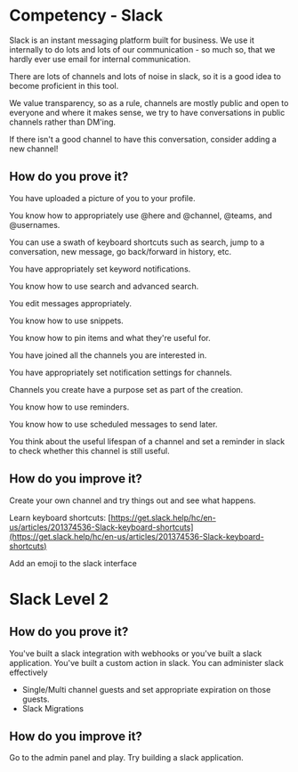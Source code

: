 # Competency - Slack

Slack is an instant messaging platform built for business.  We use it internally to do lots and lots of our communication - so much so, that we hardly ever use email for internal communication.  

There are lots of channels and lots of noise in slack, so it is a good idea to become proficient in this tool. 

We value transparency, so as a rule, channels are mostly public and open to everyone and where it makes sense, we try to have conversations in public channels rather than DM'ing.

If there isn't a good channel to have this conversation, consider adding a new channel!

## How do you prove it?

You have uploaded a picture of you to your profile.

You know how to appropriately use @here and @channel, @teams, and @usernames.

You can use a swath of keyboard shortcuts such as search, jump to a conversation, new message, go back/forward in history, etc.

You have appropriately set keyword notifications.

You know how to use search and advanced search.

You edit messages appropriately.

You know how to use snippets.

You know how to pin items and what they're useful for.

You have joined all the channels you are interested in.

You have appropriately set notification settings for channels.

Channels you create have a purpose set as part of the creation.

You know how to use reminders.

You know how to use scheduled messages to send later.

You think about the useful lifespan of a channel and set a reminder in slack to check whether this channel is still useful.

## How do you improve it?

Create your own channel and try things out and see what happens.

Learn keyboard shortcuts: [https://get.slack.help/hc/en-us/articles/201374536-Slack-keyboard-shortcuts](https://get.slack.help/hc/en-us/articles/201374536-Slack-keyboard-shortcuts)

Add an emoji to the slack interface

# Slack Level 2

## How do you prove it?
You've built a slack integration with webhooks or you've built a slack application.
You've built a custom action in slack.
You can administer slack effectively 
- Single/Multi channel guests and set appropriate expiration on those guests.
- Slack Migrations

## How do you improve it?

Go to the admin panel and play.
Try building a slack application.


